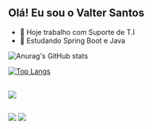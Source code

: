 ## Olá! Eu sou o Valter Santos

- 🔭 Hoje trabalho com Suporte de T.I
- 🌱 Estudando Spring Boot e Java

![Anurag's GitHub stats](https://github-readme-stats.vercel.app/api?username=valtersantos23&show_icons=true&count_private=true&theme=blue-green)

[![Top Langs](https://github-readme-stats.vercel.app/api/top-langs/?username=valtersantos23&layout=compact&theme=blue-green)](https://github.com/anuraghazra/github-readme-stats)

<div style="display: inline_block"><br>
  <img src="https://skillicons.dev/icons?i=java,spring,html,css,eclipse,vscode,github,git,mysql,postgresql,python" />
</div>
  
  ##
<div>
  <a href = "mailto:valterfabriciosantos2018@gmail.com"><img src="https://img.shields.io/badge/-Gmail-%23333?style=for-the-badge&logo=gmail&logoColor=white" target="_blank"></a>
  <a href="https://www.linkedin.com/in/valter-santos-749a28190" target="_blank"><img src="https://img.shields.io/badge/-LinkedIn-%230077B5?style=for-the-badge&logo=linkedin&logoColor=white" target="_blank"></a> 
</div>
<!---
<div align="center">

  ![Snake animation](https://github.com/valtersantos23/valtersantos23/blob/output/github-contribution-grid-snake.svg)
  
</div>
-->
